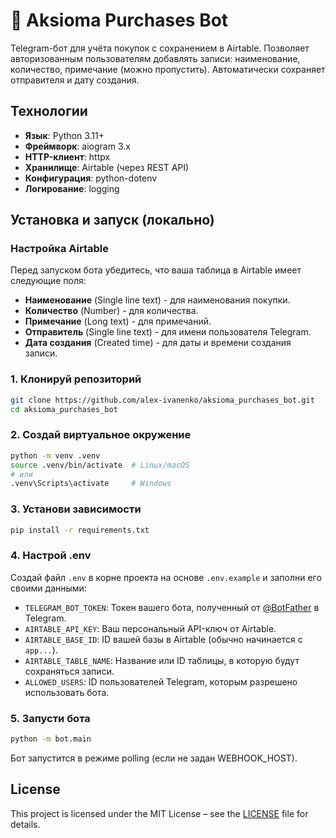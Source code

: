 # 🤖 Aksioma Purchases Bot

Telegram-бот для учёта покупок с сохранением в Airtable.
Позволяет авторизованным пользователям добавлять записи: наименование, количество, примечание (можно пропустить).
Автоматически сохраняет отправителя и дату создания.


## Технологии

- **Язык**: Python 3.11+
- **Фреймворк**: aiogram 3.x
- **HTTP-клиент**: httpx
- **Хранилище**: Airtable (через REST API)
- **Конфигурация**: python-dotenv
- **Логирование**: logging

## Установка и запуск (локально)

### Настройка Airtable

Перед запуском бота убедитесь, что ваша таблица в Airtable имеет следующие поля:

- **Наименование** (Single line text) - для наименования покупки.
- **Количество** (Number) - для количества.
- **Примечание** (Long text) - для примечаний.
- **Отправитель** (Single line text) - для имени пользователя Telegram.
- **Дата создания** (Created time) - для даты и времени создания записи.

### 1. Клонируй репозиторий

```bash
git clone https://github.com/alex-ivanenko/aksioma_purchases_bot.git
cd aksioma_purchases_bot
```
### 2. Создай виртуальное окружение
```bash
python -m venv .venv
source .venv/bin/activate  # Linux/macOS
# или
.venv\Scripts\activate     # Windows
```
### 3. Установи зависимости
```bash
pip install -r requirements.txt
```
### 4. Настрой .env
Создай файл `.env` в корне проекта на основе `.env.example` и заполни его своими данными:

- `TELEGRAM_BOT_TOKEN`: Токен вашего бота, полученный от [@BotFather](https://t.me/BotFather) в Telegram.
- `AIRTABLE_API_KEY`: Ваш персональный API-ключ от Airtable.
- `AIRTABLE_BASE_ID`: ID вашей базы в Airtable (обычно начинается с `app...`).
- `AIRTABLE_TABLE_NAME`: Название или ID таблицы, в которую будут сохраняться записи.
- `ALLOWED_USERS`: ID пользователей Telegram, которым разрешено использовать бота.

### 5. Запусти бота
```bash
python -m bot.main
```
Бот запустится в режиме polling (если не задан WEBHOOK_HOST).

## License
This project is licensed under the MIT License – see the [LICENSE](LICENSE) file for details.



